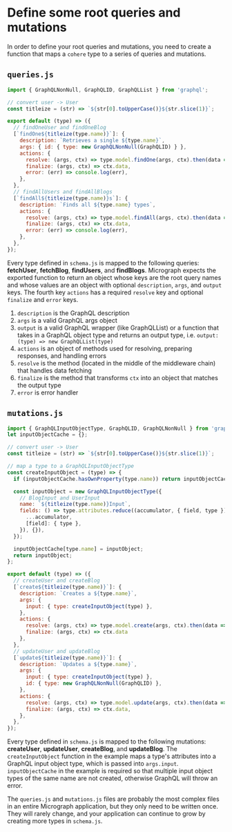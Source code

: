 # Define some root queries and mutations

In order to define your root queries and mutations, you need to create a function that maps a `cohere` type to a series of queries and mutations.

## `queries.js`

```javascript
import { GraphQLNonNull, GraphQLID, GraphQLList } from 'graphql';

// convert user -> User
const titleize = (str) => `${str[0].toUpperCase()}${str.slice(1)}`;

export default (type) => ({
  // findOneUser and findOneBlog
  [`findOne${titleize(type.name)}`]: {
    description: `Retrieves a single ${type.name}`,
    args: { id: { type: new GraphQLNonNull(GraphQLID) } },
    actions: {
      resolve: (args, ctx) => type.model.findOne(args, ctx).then(data => ctx.data = data),
      finalize: (args, ctx) => ctx.data,
      error: (err) => console.log(err),
    },
  },
  // findAllUsers and findAllBlogs
  [`findAll${titleize(type.name)}s`]: {
    description: `Finds all ${type.name} types`,
    actions: {
      resolve: (args, ctx) => type.model.findAll(args, ctx).then(data => ctx.data = data),
      finalize: (args, ctx) => ctx.data,
      error: (err) => console.log(err),
    },
  },
});
```

Every type defined in `schema.js` is mapped to the following queries: **fetchUser**, **fetchBlog**, **findUsers**, and **findBlogs**. Micrograph expects the exported function to return an object whose keys are the root query names and whose values are an object with optional `description`, `args`, and `output` keys. The fourth key `actions` has a required `resolve` key and optional `finalize` and `error` keys.

1. `description` is the GraphQL description
2. `args` is a valid GraphQL args object
3. `output` is a valid GraphQL wrapper (like GraphQLList) or a function that takes in a GraphQL object type and returns an output type, i.e. `output: (type) => new GraphQLList(type)`
4. `actions` is an object of methods used for resolving, preparing responses, and handling errors
  1. `resolve` is the method (located in the middle of the middleware chain) that handles data fetching
  2. `finalize` is the method that transforms `ctx` into an object that matches the output type
  3. `error` is error handler

## `mutations.js`

```javascript
import { GraphQLInputObjectType, GraphQLID, GraphQLNonNull } from 'graphql';
let inputObjectCache = {};

// convert user -> User
const titleize = (str) => `${str[0].toUpperCase()}${str.slice(1)}`;

// map a type to a GraphQLInputObjectType
const createInputObject = (type) => {
  if (inputObjectCache.hasOwnProperty(type.name)) return inputObjectCache[type.name];

  const inputObject = new GraphQLInputObjectType({
    // BlogInput and UserInput
    name: `${titleize(type.name)}Input`,
    fields: () => type.attributes.reduce((accumulator, { field, type }) => ({
      ...accumulator,
      [field]: { type },
    }), {}),
  });

  inputObjectCache[type.name] = inputObject;
  return inputObject;
};

export default (type) => ({
  // createUser and createBlog
  [`create${titleize(type.name)}`]: {
    description: `Creates a ${type.name}`,
    args: {
      input: { type: createInputObject(type) },
    },
    actions: {
      resolve: (args, ctx) => type.model.create(args, ctx).then(data => ctx.data = data),
      finalize: (args, ctx) => ctx.data
    },
  },
  // updateUser and updateBlog
  [`update${titleize(type.name)}`]: {
    description: `Updates a ${type.name}`,
    args: {
      input: { type: createInputObject(type) },
      id: { type: new GraphQLNonNull(GraphQLID) },
    },
    actions: {
      resolve: (args, ctx) => type.model.update(args, ctx).then(data => ctx.data = data),
      finalize: (args, ctx) => ctx.data,
    },
  },
});
```

Every type defined in `schema.js` is mapped to the following mutations: **createUser**, **updateUser**, **createBlog**, and **updateBlog**. The `createInputObject` function in the example maps a type's attributes into a GraphQL input object type, which is passed into `args.input`. `inputObjectCache` in the example is required so that multiple input object types of the same name are not created, otherwise GraphQL will throw an error.

The `queries.js` and `mutations.js` files are probably the most complex files in an entire Micrograph application, but they only need to be written once. They will rarely change, and your application can continue to grow by creating more types in `schema.js`.
